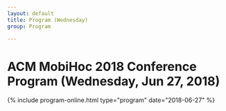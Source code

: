 ```yaml
---
layout: default
title: Program (Wednesday)
group: Program

---
```


# ACM MobiHoc 2018 Conference Program (Wednesday, Jun 27, 2018)

{% include program-online.html type="program" date="2018-06-27" %}
